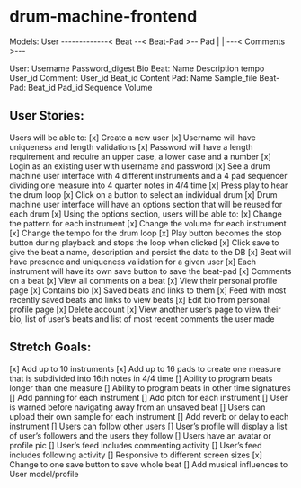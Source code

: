 # drum-machine-frontend

Models:
User -------------< Beat --< Beat-Pad >-- Pad
   |                |
   ---< Comments >---

User:
    Username
    Password_digest
    Bio
Beat:
    Name
    Description
    tempo
    User_id
Comment:
    User_id
    Beat_id
    Content
Pad:
    Name
    Sample_file
Beat-Pad:
    Beat_id
    Pad_id
    Sequence
    Volume

## User Stories:
Users will be able to:
[x] Create a new user
[x] Username will have uniqueness and length validations
    [x] Password will have a length requirement and require an upper case, a lower case and a number
    [x] Login as an existing user with username and password
[x] See a drum machine user interface with 4 different instruments and a 4 pad sequencer dividing one measure into 4 quarter notes in 4/4 time
[x] Press play to hear the drum loop
[x] Click on a button to select an individual drum
[x] Drum machine user interface will have an options section that will be reused for each drum
[x] Using the options section, users will be able to:
    [x] Change the pattern for each instrument
    [x] Change the volume for each instrument
    [x] Change the tempo for the drum loop
    [x] Play button becomes the stop button during playback and stops the loop when clicked
    [x] Click save to give the beat a name, description and persist the data to the DB
[x] Beat will have presence and uniqueness validation for a given user
[x] Each instrument will have its own save button to save the beat-pad
[x]  Comments on a beat
[x]  View all comments on a beat
[x] View their personal profile page
    [x] Contains bio
    [x] Saved beats and links to them
    [x] Feed with most recently saved beats and links to view beats
[x] Edit bio from personal profile page
[x] Delete account
[x] View another user’s page to view their bio, list of user’s beats and list of most recent comments the user made

## Stretch Goals:
[x] Add up to 10 instruments
[x] Add up to 16 pads to create one measure that is subdivided into 16th notes in 4/4 time
[] Ability to program beats longer than one measure
[] Ability to program beats in other time signatures
[] Add panning for each instrument
[] Add pitch for each instrument
[] User is warned before navigating away from an unsaved beat
[] Users can upload their own sample for each instrument
[] Add reverb or delay to each instrument
[] Users can follow other users
[] User’s profile will display a list of user’s followers and the users they follow
[] Users have an avatar or profile pic
[] User’s feed includes commenting activity
[] User’s feed includes following activity
[] Responsive to different screen sizes
[x] Change to one save button to save whole beat
[]  Add musical influences to User model/profile
